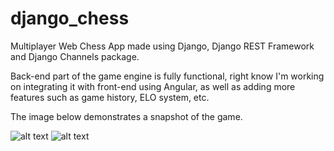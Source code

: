# django_chess

Multiplayer Web Chess App made using Django, Django REST Framework and Django Channels package. 

Back-end part of the game engine is fully functional, right know I'm working on integrating it with front-end using Angular, as well as adding more features such as game history, ELO system, etc. 

The image below demonstrates a snapshot of the game.

![alt text](https://github.com/mephis71/django_chess/blob/master/src/backend/static/img/chess_screenshot.png?raw=true)
![alt text](https://github.com/mephis71/django_chess/blob/master/src/backend/static/img/home_screenshot.png?raw=true)
